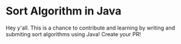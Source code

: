 # Sort Algorithm in Java

Hey y'all. This is a chance to contribute and learning by writing and submiting sort algorithms using Java! Create your PR!
